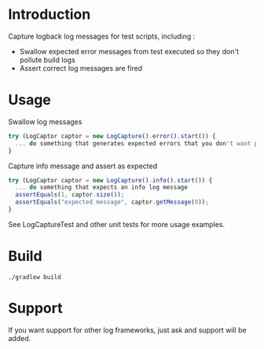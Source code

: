 # Introduction

Capture logback log messages for test scripts, including : 
 
* Swallow expected error messages from test executed so they don't pollute build logs
* Assert correct log messages are fired 

# Usage

Swallow log messages

```js
try (LogCaptor captor = new LogCapture().error().start()) {
  ... do something that generates expected errors that you don't want polluting build logs
}
```

Capture info message and assert as expected

```js
try (LogCaptor captor = new LogCapture().info().start()) {
  ... do something that expects an info log message
  assertEquals(1, captor.size());
  assertEquals("expected message", captor.getMessage(0));
}
```

See LogCaptureTest and other unit tests for more usage examples.

# Build

    ./gradlew build

# Support

If you want support for other log frameworks, just ask and support will be added.